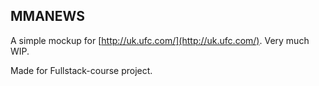## MMANEWS


A simple mockup for [http://uk.ufc.com/](http://uk.ufc.com/). Very much WIP.

Made for Fullstack-course project.
